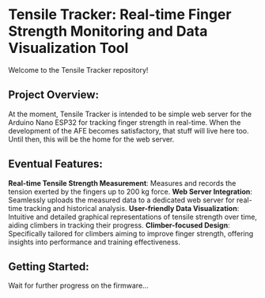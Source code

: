# Tensile Tracker: Real-time Finger Strength Monitoring and Data Visualization Tool
Welcome to the Tensile Tracker repository!

## Project Overview:
At the moment, Tensile Tracker is intended to be simple web server for the Arduino Nano ESP32 for tracking finger strength in real-time. When the development of the AFE becomes satisfactory, that stuff will live here too. Until then, this will be the home for the web server.

## Eventual Features:

**Real-time Tensile Strength Measurement**: Measures and records the tension exerted by the fingers up to 200 kg force.
**Web Server Integration**: Seamlessly uploads the measured data to a dedicated web server for real-time tracking and historical analysis.
**User-friendly Data Visualization**: Intuitive and detailed graphical representations of tensile strength over time, aiding climbers in tracking their progress.
**Climber-focused Design**: Specifically tailored for climbers aiming to improve finger strength, offering insights into performance and training effectiveness.

## Getting Started:
Wait for further progress on the firmware...
